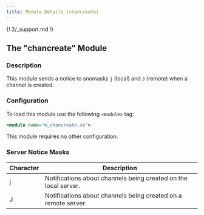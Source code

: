 ```yaml
---
title: Module Details (chancreate)
---
```


{! 2/_support.md !}

## The "chancreate" Module

### Description

This module sends a notice to snomasks `j` (local) and `J` (remote) when a channel is created.

### Configuration

To load this module use the following `<module>` tag:

```xml
<module name="m_chancreate.so">
```

This module requires no other configuration.

### Server Notice Masks

Character | Description
--------- | -----------
j         | Notifications about channels being created on the local server.
J         | Notifications about channels being created on a remote server.
